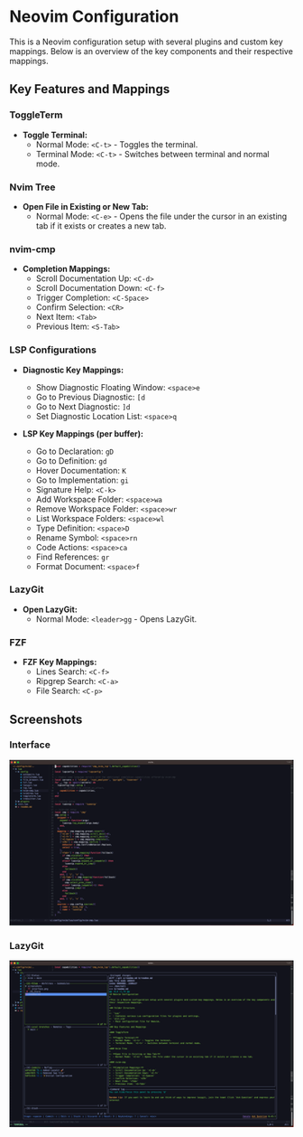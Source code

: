 # Neovim Configuration

This is a Neovim configuration setup with several plugins and custom key mappings. Below is an overview of the key components and their respective mappings.


## Key Features and Mappings

### ToggleTerm

- **Toggle Terminal:**
  - Normal Mode: `<C-t>` - Toggles the terminal.
  - Terminal Mode: `<C-t>` - Switches between terminal and normal mode.

### Nvim Tree

- **Open File in Existing or New Tab:**
  - Normal Mode: `<C-e>` - Opens the file under the cursor in an existing tab if it exists or creates a new tab.

### nvim-cmp

- **Completion Mappings:**
  - Scroll Documentation Up: `<C-d>`
  - Scroll Documentation Down: `<C-f>`
  - Trigger Completion: `<C-Space>`
  - Confirm Selection: `<CR>`
  - Next Item: `<Tab>`
  - Previous Item: `<S-Tab>`

### LSP Configurations

- **Diagnostic Key Mappings:**
  - Show Diagnostic Floating Window: `<space>e`
  - Go to Previous Diagnostic: `[d`
  - Go to Next Diagnostic: `]d`
  - Set Diagnostic Location List: `<space>q`

- **LSP Key Mappings (per buffer):**
  - Go to Declaration: `gD`
  - Go to Definition: `gd`
  - Hover Documentation: `K`
  - Go to Implementation: `gi`
  - Signature Help: `<C-k>`
  - Add Workspace Folder: `<space>wa`
  - Remove Workspace Folder: `<space>wr`
  - List Workspace Folders: `<space>wl`
  - Type Definition: `<space>D`
  - Rename Symbol: `<space>rn`
  - Code Actions: `<space>ca`
  - Find References: `gr`
  - Format Document: `<space>f`

### LazyGit

- **Open LazyGit:**
  - Normal Mode: `<leader>gg` - Opens LazyGit.

### FZF

- **FZF Key Mappings:**
  - Lines Search: `<C-f>`
  - Ripgrep Search: `<C-a>`
  - File Search: `<C-p>`

## Screenshots

### Interface

![Interface](screenshots/interface.png)

### LazyGit

![LazyGit](screenshots/lazygit.png)

